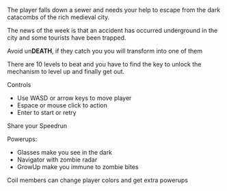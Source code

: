 The player falls down a sewer and needs your help to escape from the dark catacombs of the rich medieval city.

The news of the week is that an accident has occurred underground in the city and some tourists have been trapped.

Avoid un**DEATH**, if they catch you you will transform into one of them

There are 10 levels to beat and you have to find the key to unlock the mechanism to level up and finally get out.

Controls
- Use WASD or arrow keys to move player
- Espace or mouse click to action
- Enter to start or retry

Share your Speedrun

Powerups:
- Glasses make you see in the dark
- Navigator with zombie radar
- GrowUp make you immune to zombie bites

Coil members can change player colors and get extra powerups